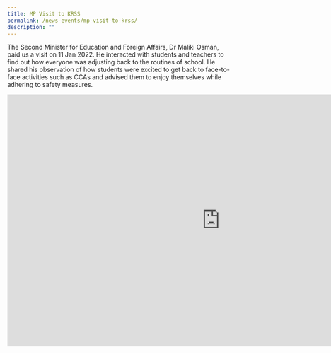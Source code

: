 ```yaml
---
title: MP Visit to KRSS
permalink: /news-events/mp-visit-to-krss/
description: ""
---
```

The Second Minister for Education and Foreign Affairs, Dr Maliki Osman, paid us a visit on 11 Jan 2022. He interacted with students and teachers to find out how everyone was adjusting back to the routines of school. He shared his observation of how students were excited to get back to face-to-face activities such as CCAs and advised them to enjoy themselves while adhering to safety measures.

<iframe allowfullscreen="true" height="569" width="960" frameborder="0" src="https://docs.google.com/presentation/d/e/2PACX-1vS9Hp7LZlGCQqa4h6Qfy6il2lns-_BkfynUiyjfQ8qknkH2AzI4VK8jbtQokR2cpXN7rLf467ilIbmv/embed?start=true&amp;loop=true&amp;delayms=10000"></iframe>